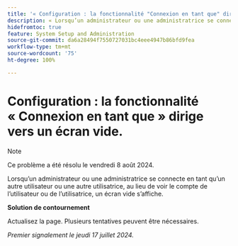 ```yaml
---
title: '« Configuration : la fonctionnalité "Connexion en tant que" dirige vers un écran vide. »'
description: « Lorsqu’un administrateur ou une administratrice se connecte en tant qu’un autre utilisateur ou une autre utilisatrice, au lieu de voir le compte de l’utilisateur ou de l’utilisatrice, un écran vide s’affiche. »
hidefromtoc: true
feature: System Setup and Administration
source-git-commit: da6a28494f7550727031bc4eee4947b86bfd9fea
workflow-type: tm+mt
source-wordcount: '75'
ht-degree: 100%

---
```



# Configuration : la fonctionnalité « Connexion en tant que » dirige vers un écran vide.

>[!NOTE]
>
>Ce problème a été résolu le vendredi 8 août 2024.

Lorsqu’un administrateur ou une administratrice se connecte en tant qu’un autre utilisateur ou une autre utilisatrice, au lieu de voir le compte de l’utilisateur ou de l’utilisatrice, un écran vide s’affiche.

**Solution de contournement**

Actualisez la page. Plusieurs tentatives peuvent être nécessaires.

_Premier signalement le jeudi 17 juillet 2024._
